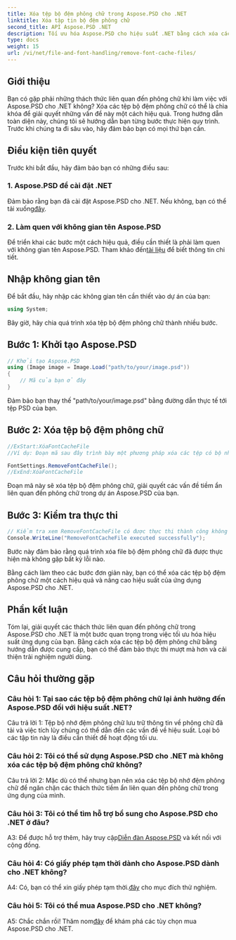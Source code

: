 ```yaml
---
title: Xóa tệp bộ đệm phông chữ trong Aspose.PSD cho .NET
linktitle: Xóa tập tin bộ đệm phông chữ
second_title: API Aspose.PSD .NET
description: Tối ưu hóa Aspose.PSD cho hiệu suất .NET bằng cách xóa các tệp bộ đệm phông chữ. Hãy làm theo hướng dẫn từng bước của chúng tôi để thực hiện liền mạch.
type: docs
weight: 15
url: /vi/net/file-and-font-handling/remove-font-cache-files/
---
```

## Giới thiệu

Bạn có gặp phải những thách thức liên quan đến phông chữ khi làm việc với Aspose.PSD cho .NET không? Xóa các tệp bộ đệm phông chữ có thể là chìa khóa để giải quyết những vấn đề này một cách hiệu quả. Trong hướng dẫn toàn diện này, chúng tôi sẽ hướng dẫn bạn từng bước thực hiện quy trình. Trước khi chúng ta đi sâu vào, hãy đảm bảo bạn có mọi thứ bạn cần.

## Điều kiện tiên quyết

Trước khi bắt đầu, hãy đảm bảo bạn có những điều sau:

### 1. Aspose.PSD để cài đặt .NET

 Đảm bảo rằng bạn đã cài đặt Aspose.PSD cho .NET. Nếu không, bạn có thể tải xuống[đây](https://releases.aspose.com/psd/net/).

### 2. Làm quen với không gian tên Aspose.PSD

 Để triển khai các bước một cách hiệu quả, điều cần thiết là phải làm quen với không gian tên Aspose.PSD. Tham khảo đến[tài liệu](https://reference.aspose.com/psd/net/) để biết thông tin chi tiết.

## Nhập không gian tên

Để bắt đầu, hãy nhập các không gian tên cần thiết vào dự án của bạn:

```csharp
using System;
```

Bây giờ, hãy chia quá trình xóa tệp bộ đệm phông chữ thành nhiều bước.

## Bước 1: Khởi tạo Aspose.PSD

```csharp
// Khởi tạo Aspose.PSD
using (Image image = Image.Load("path/to/your/image.psd"))
{
    // Mã của bạn ở đây
}
```

Đảm bảo bạn thay thế "path/to/your/image.psd" bằng đường dẫn thực tế tới tệp PSD của bạn.

## Bước 2: Xóa tệp bộ đệm phông chữ

```csharp
//ExStart:XóaFontCacheFile
//Ví dụ: Đoạn mã sau đây trình bày một phương pháp xóa các tệp có bộ nhớ đệm của các phông chữ đã tải.

FontSettings.RemoveFontCacheFile();
//ExEnd:XóaFontCacheFile
```

Đoạn mã này sẽ xóa tệp bộ đệm phông chữ, giải quyết các vấn đề tiềm ẩn liên quan đến phông chữ trong dự án Aspose.PSD của bạn.

## Bước 3: Kiểm tra thực thi

```csharp
// Kiểm tra xem RemoveFontCacheFile có được thực thi thành công không
Console.WriteLine("RemoveFontCacheFile executed successfully");
```

Bước này đảm bảo rằng quá trình xóa file bộ đệm phông chữ đã được thực hiện mà không gặp bất kỳ lỗi nào.

Bằng cách làm theo các bước đơn giản này, bạn có thể xóa các tệp bộ đệm phông chữ một cách hiệu quả và nâng cao hiệu suất của ứng dụng Aspose.PSD cho .NET.

## Phần kết luận

Tóm lại, giải quyết các thách thức liên quan đến phông chữ trong Aspose.PSD cho .NET là một bước quan trọng trong việc tối ưu hóa hiệu suất ứng dụng của bạn. Bằng cách xóa các tệp bộ đệm phông chữ bằng hướng dẫn được cung cấp, bạn có thể đảm bảo thực thi mượt mà hơn và cải thiện trải nghiệm người dùng.

## Câu hỏi thường gặp

### Câu hỏi 1: Tại sao các tệp bộ đệm phông chữ lại ảnh hưởng đến Aspose.PSD đối với hiệu suất .NET?

Câu trả lời 1: Tệp bộ nhớ đệm phông chữ lưu trữ thông tin về phông chữ đã tải và việc tích lũy chúng có thể dẫn đến các vấn đề về hiệu suất. Loại bỏ các tập tin này là điều cần thiết để hoạt động tối ưu.

### Câu hỏi 2: Tôi có thể sử dụng Aspose.PSD cho .NET mà không xóa các tệp bộ đệm phông chữ không?

Câu trả lời 2: Mặc dù có thể nhưng bạn nên xóa các tệp bộ nhớ đệm phông chữ để ngăn chặn các thách thức tiềm ẩn liên quan đến phông chữ trong ứng dụng của mình.

### Câu hỏi 3: Tôi có thể tìm hỗ trợ bổ sung cho Aspose.PSD cho .NET ở đâu?

 A3: Để được hỗ trợ thêm, hãy truy cập[Diễn đàn Aspose.PSD](https://forum.aspose.com/c/psd/34) và kết nối với cộng đồng.

### Câu hỏi 4: Có giấy phép tạm thời dành cho Aspose.PSD dành cho .NET không?

 A4: Có, bạn có thể xin giấy phép tạm thời.[đây](https://purchase.aspose.com/temporary-license/) cho mục đích thử nghiệm.

### Câu hỏi 5: Tôi có thể mua Aspose.PSD cho .NET không?

 A5: Chắc chắn rồi! Thăm nom[đây](https://purchase.aspose.com/buy) để khám phá các tùy chọn mua Aspose.PSD cho .NET.